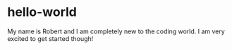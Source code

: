 # hello-world
My name is Robert and I am completely new to the coding world.  I am very excited to get started though!  
